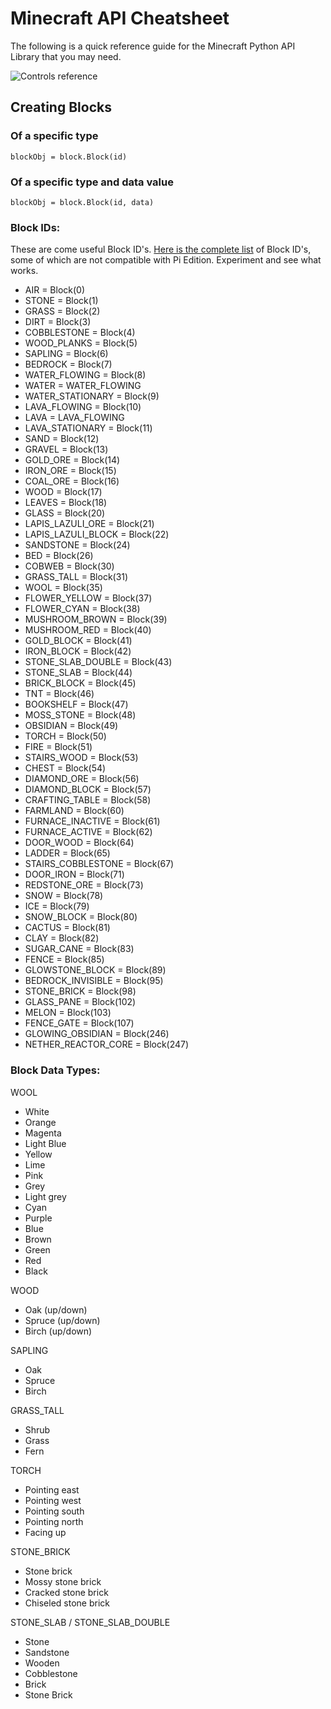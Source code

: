 # Minecraft API Cheatsheet
The following is a quick reference guide for the Minecraft Python API Library that you may need.

![Controls reference](https://arghbox.files.wordpress.com/2013/07/minecraft-pi-controls.png "Controls reference")

## Creating Blocks

### Of a specific type
```
blockObj = block.Block(id)
```

### Of a specific type and data value
```
blockObj = block.Block(id, data)
```

### Block IDs:

These are come useful Block ID's. [Here is the complete list](http://minecraft-ids.grahamedgecombe.com/) of Block ID's, some of which are not compatible with Pi Edition. Experiment and see what works.

* AIR                 = Block(0)
* STONE               = Block(1)
* GRASS               = Block(2)
* DIRT                = Block(3)
* COBBLESTONE         = Block(4)
* WOOD_PLANKS         = Block(5)
* SAPLING             = Block(6)
* BEDROCK             = Block(7)
* WATER_FLOWING       = Block(8)
* WATER               = WATER_FLOWING
* WATER_STATIONARY    = Block(9)
* LAVA_FLOWING        = Block(10)
* LAVA                = LAVA_FLOWING
* LAVA_STATIONARY     = Block(11)
* SAND                = Block(12)
* GRAVEL              = Block(13)
* GOLD_ORE            = Block(14)
* IRON_ORE            = Block(15)
* COAL_ORE            = Block(16)
* WOOD                = Block(17)
* LEAVES              = Block(18)
* GLASS               = Block(20)
* LAPIS_LAZULI_ORE    = Block(21)
* LAPIS_LAZULI_BLOCK  = Block(22)
* SANDSTONE           = Block(24)
* BED                 = Block(26)
* COBWEB              = Block(30)
* GRASS_TALL          = Block(31)
* WOOL                = Block(35)
* FLOWER_YELLOW       = Block(37)
* FLOWER_CYAN         = Block(38)
* MUSHROOM_BROWN      = Block(39)
* MUSHROOM_RED        = Block(40)
* GOLD_BLOCK          = Block(41)
* IRON_BLOCK          = Block(42)
* STONE_SLAB_DOUBLE   = Block(43)
* STONE_SLAB          = Block(44)
* BRICK_BLOCK         = Block(45)
* TNT                 = Block(46)
* BOOKSHELF           = Block(47)
* MOSS_STONE          = Block(48)
* OBSIDIAN            = Block(49)
* TORCH               = Block(50)
* FIRE                = Block(51)
* STAIRS_WOOD         = Block(53)
* CHEST               = Block(54)
* DIAMOND_ORE         = Block(56)
* DIAMOND_BLOCK       = Block(57)
* CRAFTING_TABLE      = Block(58)
* FARMLAND            = Block(60)
* FURNACE_INACTIVE    = Block(61)
* FURNACE_ACTIVE      = Block(62)
* DOOR_WOOD           = Block(64)
* LADDER              = Block(65)
* STAIRS_COBBLESTONE  = Block(67)
* DOOR_IRON           = Block(71)
* REDSTONE_ORE        = Block(73)
* SNOW                = Block(78)
* ICE                 = Block(79)
* SNOW_BLOCK          = Block(80)
* CACTUS              = Block(81)
* CLAY                = Block(82)
* SUGAR_CANE          = Block(83)
* FENCE               = Block(85)
* GLOWSTONE_BLOCK     = Block(89)
* BEDROCK_INVISIBLE   = Block(95)
* STONE_BRICK         = Block(98)
* GLASS_PANE          = Block(102)
* MELON               = Block(103)
* FENCE_GATE          = Block(107)
* GLOWING_OBSIDIAN    = Block(246)
* NETHER_REACTOR_CORE = Block(247)

### Block Data Types:

WOOL

* White
* Orange
* Magenta
* Light Blue
* Yellow
* Lime
* Pink
* Grey
* Light grey
* Cyan
* Purple
* Blue
* Brown
* Green
* Red
* Black

WOOD

* Oak (up/down)
* Spruce (up/down)
* Birch (up/down)

SAPLING

* Oak
* Spruce
* Birch

GRASS_TALL

* Shrub
* Grass
* Fern

TORCH

* Pointing east
* Pointing west
* Pointing south
* Pointing north
* Facing up

STONE_BRICK

* Stone brick
* Mossy stone brick
* Cracked stone brick
* Chiseled stone brick

STONE_SLAB / STONE_SLAB_DOUBLE

* Stone
* Sandstone
* Wooden
* Cobblestone
* Brick
* Stone Brick
